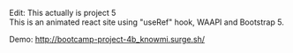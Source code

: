 Edit: This actually is project 5  
This is an animated react site using "useRef" hook, WAAPI and Bootstrap 5.

Demo: http://bootcamp-project-4b_knowmi.surge.sh/
